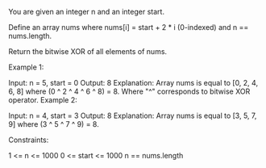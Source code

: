 You are given an integer n and an integer start.

Define an array nums where nums[i] = start + 2 \* i (0-indexed) and n == nums.length.

Return the bitwise XOR of all elements of nums.

Example 1:

Input: n = 5, start = 0
Output: 8
Explanation: Array nums is equal to [0, 2, 4, 6, 8] where (0 ^ 2 ^ 4 ^ 6 ^ 8) = 8.
Where "^" corresponds to bitwise XOR operator.
Example 2:

Input: n = 4, start = 3
Output: 8
Explanation: Array nums is equal to [3, 5, 7, 9] where (3 ^ 5 ^ 7 ^ 9) = 8.

Constraints:

1 <= n <= 1000
0 <= start <= 1000
n == nums.length
